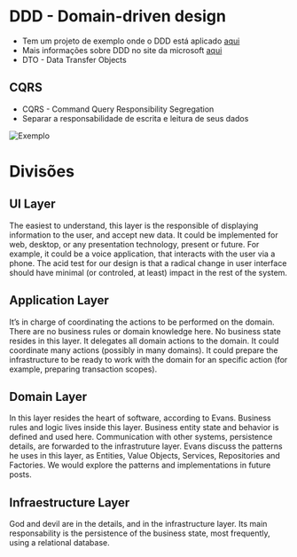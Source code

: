 # DDD - Domain-driven design
* Tem um projeto de exemplo onde o DDD está aplicado [aqui](https://github.com/zkavtaskin/Domain-Driven-Design-Example)
* Mais informações sobre DDD no site da microsoft [aqui](https://docs.microsoft.com/pt-br/dotnet/architecture/microservices/microservice-ddd-cqrs-patterns/ddd-oriented-microservice)
* DTO - Data Transfer Objects 

## CQRS 
* CQRS - Command Query Responsibility Segregation
* Separar a responsabilidade de escrita e leitura de seus dados

![Exemplo](Images/ddd.png)


# Divisões

## UI Layer
The easiest to understand, this layer is the responsible of displaying information to the user, and accept new data. It could be implemented for web, desktop, or any presentation technology, present or future. For example, it could be a voice application, that interacts with the user via a phone. The acid test for our design is that a radical change in user interface should have minimal (or controled, at least) impact in the rest of the system.

## Application Layer
It’s in charge of coordinating the actions to be performed on the domain. There are no business rules or domain knowledge here. No business state resides in this layer. It delegates all domain actions to the domain. It could coordinate many actions (possibly in many domains). It could prepare the infrastructure to be ready to work with the domain for an specific action (for example, preparing transaction scopes).

## Domain Layer
In this layer resides the heart of software, according to Evans. Business rules and logic lives inside this layer. Business entity state and behavior is defined and used here. Communication with other systems, persistence details, are forwarded to the infrastruture layer. Evans discuss the patterns he uses in this layer, as Entities, Value Objects, Services, Repositories and Factories. We would explore the patterns and implementations in future posts.

## Infraestructure Layer
God and devil are in the details, and in the infrastructure layer. Its main responsability is the persistence of the business state, most frequently, using a relational database.